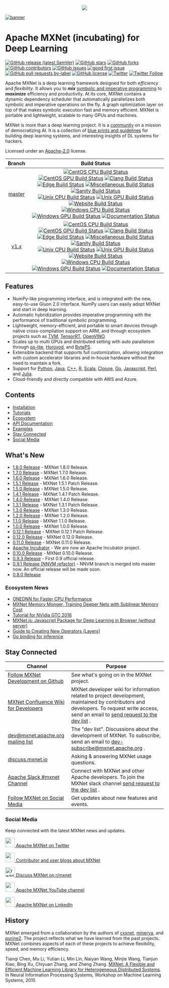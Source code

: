 <!--- Licensed to the Apache Software Foundation (ASF) under one -->
<!--- or more contributor license agreements.  See the NOTICE file -->
<!--- distributed with this work for additional information -->
<!--- regarding copyright ownership.  The ASF licenses this file -->
<!--- to you under the Apache License, Version 2.0 (the -->
<!--- "License"); you may not use this file except in compliance -->
<!--- with the License.  You may obtain a copy of the License at -->

<!---   http://www.apache.org/licenses/LICENSE-2.0 -->

<!--- Unless required by applicable law or agreed to in writing, -->
<!--- software distributed under the License is distributed on an -->
<!--- "AS IS" BASIS, WITHOUT WARRANTIES OR CONDITIONS OF ANY -->
<!--- KIND, either express or implied.  See the License for the -->
<!--- specific language governing permissions and limitations -->
<!--- under the License. -->

<div align="center">
  <a href="https://mxnet.apache.org/"><img src="https://raw.githubusercontent.com/dmlc/web-data/master/mxnet/image/mxnet_logo_2.png"></a><br>
</div>

[![banner](https://raw.githubusercontent.com/dmlc/web-data/master/mxnet/image/banner.png)](https://mxnet.apache.org)

Apache MXNet (incubating) for Deep Learning
===========================================
[![GitHub release (latest SemVer)](https://img.shields.io/github/v/release/apache/incubator-mxnet)](https://github.com/apache/incubator-mxnet/releases) [![GitHub stars](https://img.shields.io/github/stars/apache/incubator-mxnet)](https://github.com/apache/incubator-mxnet/stargazers) [![GitHub forks](https://img.shields.io/github/forks/apache/incubator-mxnet)](https://github.com/apache/incubator-mxnet/network) [![GitHub contributors](https://img.shields.io/github/contributors-anon/apache/incubator-mxnet)](https://github.com/apache/incubator-mxnet/graphs/contributors) [![GitHub issues](https://img.shields.io/github/issues/apache/incubator-mxnet)](https://github.com/apache/incubator-mxnet/issues) [![good first issue](https://img.shields.io/github/issues/apache/incubator-mxnet/good%20first%20issue)](https://github.com/apache/incubator-mxnet/labels/good%20first%20issue) [![GitHub pull requests by-label](https://img.shields.io/github/issues-pr/apache/mxnet/pr-awaiting-review)](https://github.com/apache/mxnet/labels/pr-awaiting-review) [![GitHub license](https://img.shields.io/github/license/apache/incubator-mxnet)](https://github.com/apache/incubator-mxnet/blob/master/LICENSE) [![Twitter](https://img.shields.io/twitter/url?style=social&url=https%3A%2F%2Fgithub.com%2Fapache%2Fincubator-mxnet)](https://twitter.com/intent/tweet?text=Wow:%20https%3A%2F%2Fgithub.com%2Fapache%2Fincubator-mxnet%20@ApacheMXNet) [![Twitter Follow](https://img.shields.io/twitter/follow/ApacheMXNet?style=social)](https://twitter.com/ApacheMXNet)

Apache MXNet is a deep learning framework designed for both *efficiency* and *flexibility*.
It allows you to ***mix*** [symbolic and imperative programming](https://mxnet.apache.org/api/architecture/program_model)
to ***maximize*** efficiency and productivity.
At its core, MXNet contains a dynamic dependency scheduler that automatically parallelizes both symbolic and imperative operations on the fly.
A graph optimization layer on top of that makes symbolic execution fast and memory efficient.
MXNet is portable and lightweight, scalable to many GPUs and machines.

MXNet is more than a deep learning project. It is a [community](https://mxnet.apache.org/versions/master/community)
on a mission of democratizing AI. It is a collection of [blue prints and guidelines](https://mxnet.apache.org/api/architecture/overview)
for building deep learning systems, and interesting insights of DL systems for hackers.

Licensed under an [Apache-2.0](https://github.com/apache/incubator-mxnet/blob/master/LICENSE) license.

| Branch  | Build Status  |
|:-------:|:-------------:|
| [master](https://github.com/apache/incubator-mxnet/tree/master) | [![CentOS CPU Build Status](http://jenkins.mxnet-ci.amazon-ml.com/job/mxnet-validation/job/centos-cpu/job/master/badge/icon?subject=build%20centos%20cpu)](http://jenkins.mxnet-ci.amazon-ml.com/job/mxnet-validation/job/centos-cpu/job/master/) [![CentOS GPU Build Status](http://jenkins.mxnet-ci.amazon-ml.com/job/mxnet-validation/job/centos-gpu/job/master/badge/icon?subject=build%20centos%20gpu)](http://jenkins.mxnet-ci.amazon-ml.com/job/mxnet-validation/job/centos-gpu/job/master/) [![Clang Build Status](http://jenkins.mxnet-ci.amazon-ml.com/job/mxnet-validation/job/clang/job/master/badge/icon?subject=build%20clang)](http://jenkins.mxnet-ci.amazon-ml.com/job/mxnet-validation/job/clang/job/master/) <br> [![Edge Build Status](http://jenkins.mxnet-ci.amazon-ml.com/job/mxnet-validation/job/edge/job/master/badge/icon?subject=build%20edge)](http://jenkins.mxnet-ci.amazon-ml.com/job/mxnet-validation/job/edge/job/master/) [![Miscellaneous Build Status](http://jenkins.mxnet-ci.amazon-ml.com/job/mxnet-validation/job/miscellaneous/job/master/badge/icon?subject=build%20miscellaneous)](http://jenkins.mxnet-ci.amazon-ml.com/job/mxnet-validation/job/miscellaneous/job/master/) [![Sanity Build Status](http://jenkins.mxnet-ci.amazon-ml.com/job/mxnet-validation/job/sanity/job/master/badge/icon?subject=build%20sanity)](http://jenkins.mxnet-ci.amazon-ml.com/job/mxnet-validation/job/sanity/job/master/) <br> [![Unix CPU Build Status](http://jenkins.mxnet-ci.amazon-ml.com/job/mxnet-validation/job/unix-cpu/job/master/badge/icon?subject=build%20unix%20cpu)](http://jenkins.mxnet-ci.amazon-ml.com/job/mxnet-validation/job/unix-cpu/job/master/) [![Unix GPU Build Status](http://jenkins.mxnet-ci.amazon-ml.com/job/mxnet-validation/job/unix-gpu/job/master/badge/icon?subject=build%20unix%20gpu)](http://jenkins.mxnet-ci.amazon-ml.com/job/mxnet-validation/job/unix-gpu/job/master/) [![Website Build Status](http://jenkins.mxnet-ci.amazon-ml.com/job/mxnet-validation/job/website/job/master/badge/icon?subject=build%20website)](http://jenkins.mxnet-ci.amazon-ml.com/job/mxnet-validation/job/website/job/master/) <br> [![Windows CPU Build Status](http://jenkins.mxnet-ci.amazon-ml.com/job/mxnet-validation/job/windows-cpu/job/master/badge/icon?subject=build%20windows%20cpu)](http://jenkins.mxnet-ci.amazon-ml.com/job/mxnet-validation/job/windows-cpu/job/master/) [![Windows GPU Build Status](http://jenkins.mxnet-ci.amazon-ml.com/job/mxnet-validation/job/windows-gpu/job/master/badge/icon?subject=build%20windows%20gpu)](http://jenkins.mxnet-ci.amazon-ml.com/job/mxnet-validation/job/windows-gpu/job/master/) [![Documentation Status](http://jenkins.mxnet-ci.amazon-ml.com/job/restricted-website-build/badge/icon)](https://mxnet.apache.org/) |
| [v1.x](https://github.com/apache/incubator-mxnet/tree/v1.x) | [![CentOS CPU Build Status](http://jenkins.mxnet-ci.amazon-ml.com/job/mxnet-validation/job/centos-cpu/job/v1.x/badge/icon?subject=build%20centos%20cpu)](http://jenkins.mxnet-ci.amazon-ml.com/job/mxnet-validation/job/centos-cpu/job/v1.x/) [![CentOS GPU Build Status](http://jenkins.mxnet-ci.amazon-ml.com/job/mxnet-validation/job/centos-gpu/job/v1.x/badge/icon?subject=build%20centos%20gpu)](http://jenkins.mxnet-ci.amazon-ml.com/job/mxnet-validation/job/centos-gpu/job/v1.x/) [![Clang Build Status](http://jenkins.mxnet-ci.amazon-ml.com/job/mxnet-validation/job/clang/job/v1.x/badge/icon?subject=build%20clang)](http://jenkins.mxnet-ci.amazon-ml.com/job/mxnet-validation/job/clang/job/v1.x/) <br> [![Edge Build Status](http://jenkins.mxnet-ci.amazon-ml.com/job/mxnet-validation/job/edge/job/v1.x/badge/icon?subject=build%20edge)](http://jenkins.mxnet-ci.amazon-ml.com/job/mxnet-validation/job/edge/job/v1.x/) [![Miscellaneous Build Status](http://jenkins.mxnet-ci.amazon-ml.com/job/mxnet-validation/job/miscellaneous/job/v1.x/badge/icon?subject=build%20miscellaneous)](http://jenkins.mxnet-ci.amazon-ml.com/job/mxnet-validation/job/miscellaneous/job/v1.x/) [![Sanity Build Status](http://jenkins.mxnet-ci.amazon-ml.com/job/mxnet-validation/job/sanity/job/v1.x/badge/icon?subject=build%20sanity)](http://jenkins.mxnet-ci.amazon-ml.com/job/mxnet-validation/job/sanity/job/v1.x/) <br> [![Unix CPU Build Status](http://jenkins.mxnet-ci.amazon-ml.com/job/mxnet-validation/job/unix-cpu/job/v1.x/badge/icon?subject=build%20unix%20cpu)](http://jenkins.mxnet-ci.amazon-ml.com/job/mxnet-validation/job/unix-cpu/job/v1.x/) [![Unix GPU Build Status](http://jenkins.mxnet-ci.amazon-ml.com/job/mxnet-validation/job/unix-gpu/job/v1.x/badge/icon?subject=build%20unix%20gpu)](http://jenkins.mxnet-ci.amazon-ml.com/job/mxnet-validation/job/unix-gpu/job/v1.x/) [![Website Build Status](http://jenkins.mxnet-ci.amazon-ml.com/job/mxnet-validation/job/website/job/v1.x/badge/icon?subject=build%20website)](http://jenkins.mxnet-ci.amazon-ml.com/job/mxnet-validation/job/website/job/v1.x/) <br> [![Windows CPU Build Status](http://jenkins.mxnet-ci.amazon-ml.com/job/mxnet-validation/job/windows-cpu/job/v1.x/badge/icon?subject=build%20windows%20cpu)](http://jenkins.mxnet-ci.amazon-ml.com/job/mxnet-validation/job/windows-cpu/job/v1.x/) [![Windows GPU Build Status](http://jenkins.mxnet-ci.amazon-ml.com/job/mxnet-validation/job/windows-gpu/job/v1.x/badge/icon?subject=build%20windows%20gpu)](http://jenkins.mxnet-ci.amazon-ml.com/job/mxnet-validation/job/windows-gpu/job/v1.x/) [![Documentation Status](http://jenkins.mxnet-ci.amazon-ml.com/job/restricted-website-build/badge/icon)](https://mxnet.apache.org/) |

Features
--------
* NumPy-like programming interface, and is integrated with the new, easy-to-use Gluon 2.0 interface. NumPy users can easily adopt MXNet and start in deep learning.
* Automatic hybridization provides imperative programming with the performance of traditional symbolic programming.
* Lightweight, memory-efficient, and portable to smart devices through native cross-compilation support on ARM, and through ecosystem projects such as [TVM](https://tvm.ai), [TensorRT](https://docs.nvidia.com/deeplearning/tensorrt/developer-guide/index.html), [OpenVINO](https://software.intel.com/content/www/us/en/develop/tools/openvino-toolkit.html).
* Scales up to multi GPUs and distributed setting with auto parallelism through [ps-lite](https://github.com/dmlc/ps-lite), [Horovod](https://github.com/horovod/horovod), and [BytePS](https://github.com/bytedance/byteps).
* Extensible backend that supports full customization, allowing integration with custom accelerator libraries and in-house hardware without the need to maintain a fork.
* Support for [Python](https://mxnet.apache.org/api/python), [Java](https://mxnet.apache.org/api/java), [C++](https://mxnet.apache.org/api/cpp), [R](https://mxnet.apache.org/api/r), [Scala](https://mxnet.apache.org/api/scala), [Clojure](https://mxnet.apache.org/api/clojure), [Go](https://github.com/jdeng/gomxnet/), [Javascript](https://github.com/dmlc/mxnet.js/), [Perl](https://mxnet.apache.org/api/perl), and [Julia](https://mxnet.apache.org/api/julia).
* Cloud-friendly and directly compatible with AWS and Azure.

Contents
--------
* [Installation](https://mxnet.apache.org/get_started)
* [Tutorials](https://mxnet.apache.org/api/python/docs/tutorials/)
* [Ecosystem](https://mxnet.apache.org/ecosystem)
* [API Documentation](https://mxnet.apache.org/api)
* [Examples](https://github.com/apache/incubator-mxnet-examples)
* [Stay Connected](#stay-connected)
* [Social Media](#social-media)

What's New
----------
* [1.8.0 Release](https://github.com/apache/incubator-mxnet/releases/tag/1.8.0) - MXNet 1.8.0 Release.
* [1.7.0 Release](https://github.com/apache/incubator-mxnet/releases/tag/1.7.0) - MXNet 1.7.0 Release.
* [1.6.0 Release](https://github.com/apache/incubator-mxnet/releases/tag/1.6.0) - MXNet 1.6.0 Release.
* [1.5.1 Release](https://github.com/apache/incubator-mxnet/releases/tag/1.5.1) - MXNet 1.5.1 Patch Release.
* [1.5.0 Release](https://github.com/apache/incubator-mxnet/releases/tag/1.5.0) - MXNet 1.5.0 Release.
* [1.4.1 Release](https://github.com/apache/incubator-mxnet/releases/tag/1.4.1) - MXNet 1.4.1 Patch Release.
* [1.4.0 Release](https://github.com/apache/incubator-mxnet/releases/tag/1.4.0) - MXNet 1.4.0 Release.
* [1.3.1 Release](https://github.com/apache/incubator-mxnet/releases/tag/1.3.1) - MXNet 1.3.1 Patch Release.
* [1.3.0 Release](https://github.com/apache/incubator-mxnet/releases/tag/1.3.0) - MXNet 1.3.0 Release.
* [1.2.0 Release](https://github.com/apache/incubator-mxnet/releases/tag/1.2.0) - MXNet 1.2.0 Release.
* [1.1.0 Release](https://github.com/apache/incubator-mxnet/releases/tag/1.1.0) - MXNet 1.1.0 Release.
* [1.0.0 Release](https://github.com/apache/incubator-mxnet/releases/tag/1.0.0) - MXNet 1.0.0 Release.
* [0.12.1 Release](https://github.com/apache/incubator-mxnet/releases/tag/0.12.1) - MXNet 0.12.1 Patch Release.
* [0.12.0 Release](https://github.com/apache/incubator-mxnet/releases/tag/0.12.0) - MXNet 0.12.0 Release.
* [0.11.0 Release](https://github.com/apache/incubator-mxnet/releases/tag/0.11.0) - MXNet 0.11.0 Release.
* [Apache Incubator](http://incubator.apache.org/projects/mxnet.html) - We are now an Apache Incubator project.
* [0.10.0 Release](https://github.com/apache/incubator-mxnet/releases/tag/v0.10.0) - MXNet 0.10.0 Release.
* [0.9.3 Release](./docs/architecture/release_note_0_9.md) - First 0.9 official release.
* [0.9.1 Release (NNVM refactor)](./docs/architecture/release_note_0_9.md) - NNVM branch is merged into master now. An official release will be made soon.
* [0.8.0 Release](https://github.com/apache/incubator-mxnet/releases/tag/v0.8.0)

### Ecosystem News

* [ONEDNN for Faster CPU Performance](docs/python_docs/python/tutorials/performance/backend/mkldnn/mkldnn_readme.md)
* [MXNet Memory Monger, Training Deeper Nets with Sublinear Memory Cost](https://github.com/dmlc/mxnet-memonger)
* [Tutorial for NVidia GTC 2016](https://github.com/dmlc/mxnet-gtc-tutorial)
* [MXNet.js: Javascript Package for Deep Learning in Browser (without server)](https://github.com/dmlc/mxnet.js/)
* [Guide to Creating New Operators (Layers)](https://mxnet.apache.org/api/faq/new_op)
* [Go binding for inference](https://github.com/songtianyi/go-mxnet-predictor)

Stay Connected
--------------

| Channel | Purpose |
|---|---|
| [Follow MXNet Development on Github](https://github.com/apache/incubator-mxnet/issues) | See what's going on in the MXNet project. |
| [MXNet Confluence Wiki for Developers](https://cwiki.apache.org/confluence/display/MXNET/Apache+MXNet+Home) <i class="fas fa-external-link-alt"> | MXNet developer wiki for information related to project development, maintained by contributors and developers. To request write access, send an email to [send request to the dev list](mailto:dev@mxnet.apache.org?subject=Requesting%20CWiki%20write%20access) <i class="far fa-envelope"></i>. |
| [dev@mxnet.apache.org mailing list](https://lists.apache.org/list.html?dev@mxnet.apache.org) | The "dev list". Discussions about the development of MXNet. To subscribe, send an email to [dev-subscribe@mxnet.apache.org](mailto:dev-subscribe@mxnet.apache.org) <i class="far fa-envelope"></i>. |
| [discuss.mxnet.io](https://discuss.mxnet.io) <i class="fas fa-external-link-alt"></i> | Asking & answering MXNet usage questions. |
| [Apache Slack #mxnet Channel](https://the-asf.slack.com/archives/C7FN4FCP9) <i class="fas fa-external-link-alt"> | Connect with MXNet and other Apache developers. To join the MXNet slack channel [send request to the dev list](mailto:dev@mxnet.apache.org?subject=Requesting%20slack%20access) <i class="far fa-envelope"></i>. |
| [Follow MXNet on Social Media](#social-media) | Get updates about new features and events. |


### Social Media

Keep connected with the latest MXNet news and updates.

<p>
<a href="https://twitter.com/apachemxnet"><img src="https://raw.githubusercontent.com/dmlc/web-data/master/mxnet/social/twitter.svg?sanitize=true" height="30px"/> Apache MXNet on Twitter</a>
</p>
<p>
<a href="https://medium.com/apache-mxnet"><img src="https://raw.githubusercontent.com/dmlc/web-data/master/mxnet/social/medium_black.svg?sanitize=true" height="30px"/> Contributor and user blogs about MXNet</a>
</p>
<p>
<a href="https://reddit.com/r/mxnet"><img src="https://raw.githubusercontent.com/dmlc/web-data/master/mxnet/social/reddit_blue.svg?sanitize=true" height="30px" alt="reddit"/> Discuss MXNet on r/mxnet</a>
</p>
<p>
<a href="https://www.youtube.com/apachemxnet"><img src="https://raw.githubusercontent.com/dmlc/web-data/master/mxnet/social/youtube_red.svg?sanitize=true" height="30px"/> Apache MXNet YouTube channel</a>
</p>
<p>
<a href="https://www.linkedin.com/company/apache-mxnet"><img src="https://raw.githubusercontent.com/dmlc/web-data/master/mxnet/social/linkedin.svg?sanitize=true" height="30px"/> Apache MXNet on LinkedIn</a>
</p>


History
-------
MXNet emerged from a collaboration by the authors of [cxxnet](https://github.com/dmlc/cxxnet), [minerva](https://github.com/dmlc/minerva), and [purine2](https://github.com/purine/purine2). The project reflects what we have learned from the past projects. MXNet combines aspects of each of these projects to achieve flexibility, speed, and memory efficiency.

Tianqi Chen, Mu Li, Yutian Li, Min Lin, Naiyan Wang, Minjie Wang, Tianjun Xiao,
Bing Xu, Chiyuan Zhang, and Zheng Zhang.
[MXNet: A Flexible and Efficient Machine Learning Library for Heterogeneous Distributed Systems](https://github.com/dmlc/web-data/raw/master/mxnet/paper/mxnet-learningsys.pdf).
In Neural Information Processing Systems, Workshop on Machine Learning Systems, 2015
